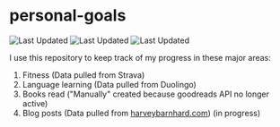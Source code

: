 # personal-goals
![Last Updated](https://img.shields.io/date/1615257231?color=FC4C02&label=Fitness%20Updated&logo=strava)
![Last Updated](https://img.shields.io/date/1615257231?color=7ac70c&label=Language%20Updated&logo=duolingo)
![Last Updated](https://img.shields.io/date/1615257231?color=e9e5cd&label=Books%20Updated&logo=goodreads)

I use this repository to keep track of my progress in these major areas:

1. Fitness (Data pulled from Strava)
2. Language learning (Data pulled from Duolingo)
3. Books read ("Manually" created because goodreads API no longer active)
4. Blog posts (Data pulled from [harveybarnhard.com](https://harveybarnhard.com)) (in progress)
